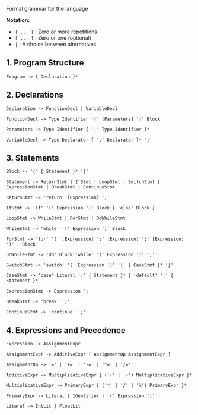 Formal grammar for the language

**Notation:**
- `{ ... }` : Zero or more repetitions
- `[ ... ]` : Zero or one (optional)
- `|` : A choice between alternatives

## 1. Program Structure

`Program -> { Declaration }*`

## 2. Declarations

`Declaration -> FunctionDecl | VariableDecl`

`FunctionDecl -> Type Identifier '(' [Parameters] ')' Block`

`Parameters -> Type Identifier { ',' Type Identifier }*`

`VariableDecl -> Type Declarator { ',' Declarator }* ';'`

## 3. Statements

`Block -> '{' { Statement }* '}'`

`Statement -> ReturnStmt | IfStmt | LoopStmt | SwitchStmt | ExpressionStmt | BreakStmt | ContinueStmt`

`ReturnStmt -> 'return' [Expression] ';'`

`IfStmt -> 'if' '(' Expression ')' Block [ 'else' Block ]`

`LoopStmt -> WhileStmt | ForStmt | DoWhileStmt`

`WhileStmt -> 'while' '(' Expression ')' Block`

`ForStmt -> 'for' '(' [Expression] ';' [Expression] ';' [Expression] ')'   Block`

`DoWhileStmt -> 'do' Block 'while' '(' Expression ')' ';'`

`SwitchStmt -> 'switch' '(' Expression ')' '{' { CaseStmt }* '}'`

`CaseStmt -> 'case' Literal ':' { Statement }* | 'default' ':' { Statement }*`

`ExpressionStmt -> Expression ';'`

`BreakStmt -> 'break' ';'`

`ContinueStmt -> 'continue' ';'`

## 4. Expressions and Precedence

`Expression -> AssignmentExpr`

`AssignmentExpr -> AdditiveExpr [ AssignmentOp AssignmentExpr ]`

`AssignmentOp -> '=' | '+=' | '-=' | '*=' | '/='`

`AdditiveExpr -> MultiplicativeExpr { ('+' | '-') MultiplicativeExpr }*`

`MultiplicativeExpr -> PrimaryExpr { ('*' | '/' | '%') PrimaryExpr }*`

`PrimaryExpr -> Literal | Identifier | '(' Expression ')'`

`Literal -> IntLit | FloatLit`
